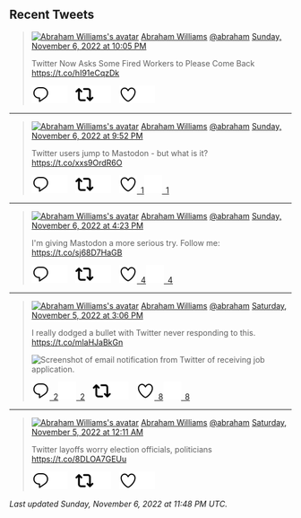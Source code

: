 ## Recent Tweets

> [![Abraham Williams's avatar](https://pbs.twimg.com/profile_images/897079141719195648/_mvh-QJH_mini.jpg)](https://twitter.com/abraham) [Abraham Williams](https://twitter.com/abraham) [@abraham](https://twitter.com/abraham) [Sunday, November 6, 2022 at 10:05 PM](https://twitter.com/abraham/status/1589378477694021632)
>
> Twitter Now Asks Some Fired Workers to Please Come Back https://t.co/hI91eCqzDk
>
> [![Reply](./images/reply_light.svg#gh-light-mode-only "Reply")](https://twitter.com/intent/tweet?in_reply_to=1589378477694021632#gh-light-mode-only)[![Reply](./images/reply.svg#gh-dark-mode-only "Reply")](https://twitter.com/intent/tweet?in_reply_to=1589378477694021632#gh-dark-mode-only)&emsp;[![Retweet](./images/retweet_light.svg#gh-light-mode-only "Retweet")](https://twitter.com/intent/retweet?tweet_id=1589378477694021632#gh-light-mode-only)[![Retweet](./images/retweet.svg#gh-dark-mode-only "Retweet")](https://twitter.com/intent/retweet?tweet_id=1589378477694021632#gh-dark-mode-only)&emsp;[![Like](./images/like_light.svg#gh-light-mode-only "Like")](https://twitter.com/intent/favorite?tweet_id=1589378477694021632#gh-light-mode-only)[![Like](./images/like.svg#gh-dark-mode-only "Like")](https://twitter.com/intent/favorite?tweet_id=1589378477694021632#gh-dark-mode-only)


---

> [![Abraham Williams's avatar](https://pbs.twimg.com/profile_images/897079141719195648/_mvh-QJH_mini.jpg)](https://twitter.com/abraham) [Abraham Williams](https://twitter.com/abraham) [@abraham](https://twitter.com/abraham) [Sunday, November 6, 2022 at 9:52 PM](https://twitter.com/abraham/status/1589375246070874113)
>
> Twitter users jump to Mastodon - but what is it? https://t.co/xxs9OrdR6O
>
> [![Reply](./images/reply_light.svg#gh-light-mode-only "Reply")](https://twitter.com/intent/tweet?in_reply_to=1589375246070874113#gh-light-mode-only)[![Reply](./images/reply.svg#gh-dark-mode-only "Reply")](https://twitter.com/intent/tweet?in_reply_to=1589375246070874113#gh-dark-mode-only)&emsp;[![Retweet](./images/retweet_light.svg#gh-light-mode-only "Retweet")](https://twitter.com/intent/retweet?tweet_id=1589375246070874113#gh-light-mode-only)[![Retweet](./images/retweet.svg#gh-dark-mode-only "Retweet")](https://twitter.com/intent/retweet?tweet_id=1589375246070874113#gh-dark-mode-only)&emsp;[![Like](./images/like_light.svg#gh-light-mode-only "Like")&ensp;1](https://twitter.com/intent/favorite?tweet_id=1589375246070874113#gh-light-mode-only)[![Like](./images/like.svg#gh-dark-mode-only "Like")&ensp;1](https://twitter.com/intent/favorite?tweet_id=1589375246070874113#gh-dark-mode-only)


---

> [![Abraham Williams's avatar](https://pbs.twimg.com/profile_images/897079141719195648/_mvh-QJH_mini.jpg)](https://twitter.com/abraham) [Abraham Williams](https://twitter.com/abraham) [@abraham](https://twitter.com/abraham) [Sunday, November 6, 2022 at 4:23 PM](https://twitter.com/abraham/status/1589292480880472065)
>
> I'm giving Mastodon a more serious try. Follow me: https://t.co/sj68D7HaGB
>
> [![Reply](./images/reply_light.svg#gh-light-mode-only "Reply")](https://twitter.com/intent/tweet?in_reply_to=1589292480880472065#gh-light-mode-only)[![Reply](./images/reply.svg#gh-dark-mode-only "Reply")](https://twitter.com/intent/tweet?in_reply_to=1589292480880472065#gh-dark-mode-only)&emsp;[![Retweet](./images/retweet_light.svg#gh-light-mode-only "Retweet")](https://twitter.com/intent/retweet?tweet_id=1589292480880472065#gh-light-mode-only)[![Retweet](./images/retweet.svg#gh-dark-mode-only "Retweet")](https://twitter.com/intent/retweet?tweet_id=1589292480880472065#gh-dark-mode-only)&emsp;[![Like](./images/like_light.svg#gh-light-mode-only "Like")&ensp;4](https://twitter.com/intent/favorite?tweet_id=1589292480880472065#gh-light-mode-only)[![Like](./images/like.svg#gh-dark-mode-only "Like")&ensp;4](https://twitter.com/intent/favorite?tweet_id=1589292480880472065#gh-dark-mode-only)


---

> [![Abraham Williams's avatar](https://pbs.twimg.com/profile_images/897079141719195648/_mvh-QJH_mini.jpg)](https://twitter.com/abraham) [Abraham Williams](https://twitter.com/abraham) [@abraham](https://twitter.com/abraham) [Saturday, November 5, 2022 at 3:06 PM](https://twitter.com/abraham/status/1588910717788655616)
>
> I really dodged a bullet with Twitter never responding to this. https://t.co/mlaHJaBkGn
>
> ![Screenshot of email notification from Twitter of receiving job application.](https://pbs.twimg.com/media/Fgzw3oxWIAQyqDB.jpg)
>
> [![Reply](./images/reply_light.svg#gh-light-mode-only "Reply")&ensp;2](https://twitter.com/intent/tweet?in_reply_to=1588910717788655616#gh-light-mode-only)[![Reply](./images/reply.svg#gh-dark-mode-only "Reply")&ensp;2](https://twitter.com/intent/tweet?in_reply_to=1588910717788655616#gh-dark-mode-only)&emsp;[![Retweet](./images/retweet_light.svg#gh-light-mode-only "Retweet")](https://twitter.com/intent/retweet?tweet_id=1588910717788655616#gh-light-mode-only)[![Retweet](./images/retweet.svg#gh-dark-mode-only "Retweet")](https://twitter.com/intent/retweet?tweet_id=1588910717788655616#gh-dark-mode-only)&emsp;[![Like](./images/like_light.svg#gh-light-mode-only "Like")&ensp;8](https://twitter.com/intent/favorite?tweet_id=1588910717788655616#gh-light-mode-only)[![Like](./images/like.svg#gh-dark-mode-only "Like")&ensp;8](https://twitter.com/intent/favorite?tweet_id=1588910717788655616#gh-dark-mode-only)


---

> [![Abraham Williams's avatar](https://pbs.twimg.com/profile_images/897079141719195648/_mvh-QJH_mini.jpg)](https://twitter.com/abraham) [Abraham Williams](https://twitter.com/abraham) [@abraham](https://twitter.com/abraham) [Saturday, November 5, 2022 at 12:11 AM](https://twitter.com/abraham/status/1588685363903860738)
>
> Twitter layoffs worry election officials, politicians https://t.co/8DLOA7GEUu
>
> [![Reply](./images/reply_light.svg#gh-light-mode-only "Reply")](https://twitter.com/intent/tweet?in_reply_to=1588685363903860738#gh-light-mode-only)[![Reply](./images/reply.svg#gh-dark-mode-only "Reply")](https://twitter.com/intent/tweet?in_reply_to=1588685363903860738#gh-dark-mode-only)&emsp;[![Retweet](./images/retweet_light.svg#gh-light-mode-only "Retweet")](https://twitter.com/intent/retweet?tweet_id=1588685363903860738#gh-light-mode-only)[![Retweet](./images/retweet.svg#gh-dark-mode-only "Retweet")](https://twitter.com/intent/retweet?tweet_id=1588685363903860738#gh-dark-mode-only)&emsp;[![Like](./images/like_light.svg#gh-light-mode-only "Like")](https://twitter.com/intent/favorite?tweet_id=1588685363903860738#gh-light-mode-only)[![Like](./images/like.svg#gh-dark-mode-only "Like")](https://twitter.com/intent/favorite?tweet_id=1588685363903860738#gh-dark-mode-only)


_Last updated Sunday, November 6, 2022 at 11:48 PM UTC._
